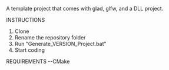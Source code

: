 A template project that comes with glad, glfw, and a DLL project.

INSTRUCTIONS
1. Clone
2. Rename the repository folder
3. Run "Generate_VERSION_Project.bat"
4. Start coding

REQUIREMENTS
--CMake
